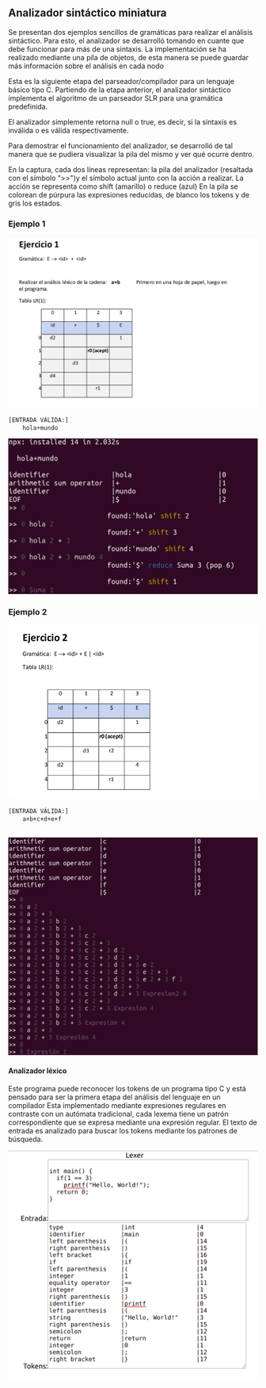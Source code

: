 ##  Analizador sintáctico miniatura

Se presentan dos ejemplos sencillos de gramáticas para realizar el análisis sintáctico. Para esto, el analizador se desarrolló tomando en cuante que debe funcionar para más de una sintaxis. La implementación se ha realizado mediante una pila de objetos, de esta manera se puede guardar más información sobre el análisis en cada nodo


Esta es la siguiente etapa del parseador/compilador para un lenguaje básico tipo C. Partiendo de la etapa anterior, el analizador sintáctico implementa el algoritmo de un parseador SLR para una gramática predefinida.

El analizador simplemente retorna null o true, es decir, si la sintaxis es inválida o es válida respectivamente.

Para demostrar el funcionamiento del analizador, se desarrolló de tal manera que se pudiera visualizar la pila del mismo y ver qué ocurre dentro.

En la captura, cada dos líneas representan: la pila del analizador (resaltada con el símbolo ">>")y el símbolo actual junto con la acción a realizar.
La acción se representa como shift (amarillo) o reduce (azul)
En la pila se colorean de púrpura las expresiones reducidas, de blanco los tokens y de gris los estados.

### Ejemplo 1
![Ejemplo](screenshots/example1.png)
```
[ENTRADA VÁLIDA:]
    hola+mundo
```

![Captura](screenshots/syntaxer1.png)

### Ejemplo 2
![Ejemplo](screenshots/example2.png)
```
[ENTRADA VÁLIDA:]
    a+b+c+d+e+f
    
```

![Captura](screenshots/syntaxer2.png)


#### Analizador léxico

Este programa puede reconocer los tokens de un programa tipo C y está pensado para ser la primera etapa del análisis del lenguaje en un compilador
Esta implementado mediante expresiones regulares en contraste con un autómata tradicional, cada lexema tiene un patrón correspondiente que se expresa mediante una expresión regular. El texto de entrada es analizado para buscar los tokens mediante los patrones de búsqueda.

![Captura](screenshots/lexer.png)
